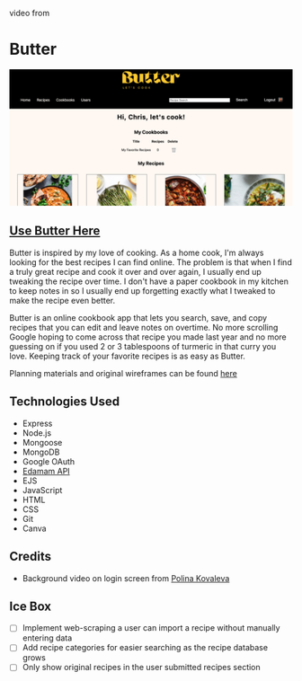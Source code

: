 video from 
# Butter
![Butter screenshot](./public/assets/butter-screenshot.png)

## [Use Butter Here](https://butterapp.fly.dev/)

Butter is inspired by my love of cooking. As a home cook, I'm always looking for the best recipes I can find online. The problem is that when I find a truly great recipe and cook it over and over again, I usually end up tweaking the recipe over time. I don't have a paper cookbook in my kitchen to keep notes in so I usually end up forgetting exactly what I tweaked to make the recipe even better.

Butter is an online cookbook app that lets you search, save, and copy recipes that you can edit and leave notes on overtime. No more scrolling Google hoping to come across that recipe you made last year and no more guessing on if you used 2 or 3 tablespoons of turmeric in that curry you love. Keeping track of your favorite recipes is as easy as Butter.

Planning materials and original wireframes can be found [here](https://trello.com/b/l3p04IWp/butter-project-plan)

## Technologies Used
* Express
* Node.js
* Mongoose
* MongoDB
* Google OAuth
* [Edamam API](https://www.edamam.com/)
* EJS
* JavaScript
* HTML
* CSS
* Git
* Canva

## Credits
* Background video on login screen from [Polina Kovaleva](https://www.pexels.com/@polina-kovaleva/ )

## Ice Box
- [ ] Implement web-scraping a user can import a recipe without manually entering data
- [ ] Add recipe categories for easier searching as the recipe database grows
- [ ] Only show original recipes in the user submitted recipes section
